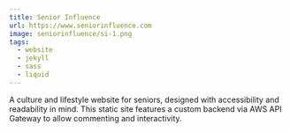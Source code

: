 ```yaml
---
title: Senior Influence
url: https://www.seniorinfluence.com
image: seniorinfluence/si-1.png
tags:
  - website
  - jekyll
  - sass
  - liquid
---
```


A culture and lifestyle website for seniors, designed with
accessibility and readability in mind. This static site features
a custom backend via AWS API Gateway to allow commenting and
interactivity.
